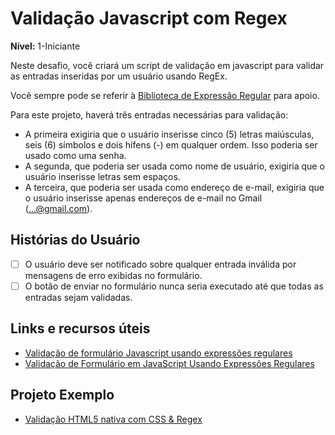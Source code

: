 # Validação Javascript com Regex

**Nível:** 1-Iniciante

Neste desafio, você criará um script de validação em javascript para validar as entradas inseridas por um usuário usando RegEx.

Você sempre pode se referir à [Biblioteca de Expressão Regular](http://regexlib.com/(X(1)A(GijS7qxVy-6Gyc4cweUyFoK4ZvRn2WnlOe8SSKuq9sT7ps-2nbiTmZZMTCn_rFk4-mNoGnYL-DPU8pJhmNNOtkP-syqWE4WO_1aVt4bPa5nTsQPQe6VRAALnm6QW3YIWbYkVS78JFbZN39vmMI1UYiWlHXKwNMB99WjsZOn0qc_8dcN0unp2KMOBw0P__3OH0))/CheatSheet.aspx?AspxAutoDetectCookieSupport=1) para apoio.

Para este projeto, haverá três entradas necessárias para validação:
- A primeira exigiria que o usuário inserisse cinco (5) letras maiúsculas, seis (6) símbolos e dois hífens (-) em qualquer ordem. Isso poderia ser usado como uma senha.
- A segunda, que poderia ser usada como nome de usuário, exigiria que o usuário inserisse letras sem espaços.
- A terceira, que poderia ser usada como endereço de e-mail, exigiria que o usuário inserisse apenas endereços de e-mail no Gmail (...@gmail.com).

## Histórias do Usuário

-   [ ] O usuário deve ser notificado sobre qualquer entrada inválida por mensagens de erro exibidas no formulário.
-   [ ] O botão de enviar no formulário nunca seria executado até que todas as entradas sejam validadas.

## Links e recursos úteis

- [Validação de formulário Javascript usando expressões regulares](http://form.guide/snippets/javascript-form-validation-using-regular-expression.html)
- [Validação de Formulário em JavaScript Usando Expressões Regulares](https://study.com/academy/lesson/javascript-form-validation-using-regular-expressions-definition-example.html)

## Projeto Exemplo

- [Validação HTML5 nativa com CSS & Regex](https://codepen.io/helgesverre/pen/vWRevp)
